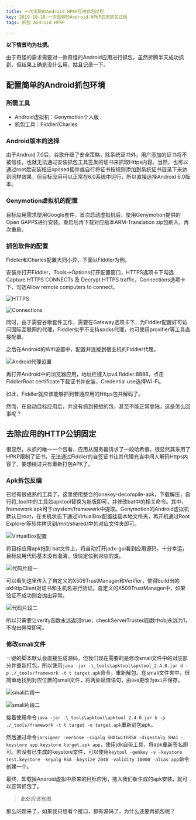 ```yaml
---
title: 一次无聊的Android HPKP应用抓包过程
key: 2019-10-18-一次无聊的Android-HPKP应用抓包过程
tags: 抓包 Android HPKP

---
```


**以下情景均为杜撰。**

由于奇怪的需求需要对一款奇怪的Android应用进行抓包，虽然折腾半天成功抓到，但结果上确是没什么用，姑且记录一下。

<!--more-->

## 配置简单的Android抓包环境

### 所需工具

* Android虚拟机：Genymotion个人版
* 抓包工具：Fiddler/Charles

### Android版本的选择

由于Android 7.0后，谷歌升级了安全策略，除系统证书外，用户添加的证书将不被信任，也就无法通过安装抓包工具签发的证书来抓取Https内容。当然，也可以通过root后安装相应xposed插件或自行将证书按规则添加到系统证书目录下来达到同样效果，但目标应用可以正常在6.0系统中运行，所以直接选择Android 6.0版本。

### Genymotion虚拟机的配置

目标应用需求使用Google套件，首次启动虚拟机后，使用Genymotion提供的Open GAPPS进行安装。重启后再下载对应版本ARM-Translation zip包刷入，再次重启。

### 抓包软件的配置

Fiddler和Charles配置大同小异，下面以Fiddler为例。

安装并打开Fiddler，Tools->Options打开配置窗口，HTTPS选项卡下勾选Capture HTTPS CONNECTs 及 Decrypt HTTPS traffic，Connections选项卡下，勾选Allow remote computers to connect。

![HTTPS](https://raw.githubusercontent.com/ElnathMojo/ElnathMojo.github.io/master/assets/images/2019-10-18-一次无聊的Android%20HPKP应用抓包过程-Fiddler_HTTPS.png)

![Connections](https://raw.githubusercontent.com/ElnathMojo/ElnathMojo.github.io/master/assets/images/2019-10-18-一次无聊的Android%20HPKP应用抓包过程-Fiddler_connections.png)

同时，由于需要谷歌套件工作，需要在Gateway选项卡下，为Fiddler配置好可访问国际互联网的代理，Fiddler似乎不支持socks代理，也可使用proxifier等工具直接配置。

之后在Android的Wifi设置中，配置并连接到宿主机的Fiddler代理。

![Android代理设置](https://raw.githubusercontent.com/ElnathMojo/ElnathMojo.github.io/master/assets/images/2019-10-18-一次无聊的Android%20HPKP应用抓包过程-android_proxy_setting.png)

再打开Android中的浏览器应用，地址栏键入ipv4.fiddler:8888，点击FiddlerRoot certificate下载证书并安装，Credential use选择Wi-Fi。

如此，Fiddler就应该能够抓到普通应用的Https包并解码了。

然而，在启动目标应用后，并没有抓到预想的包，甚至不能正常登陆，这是怎么回事呢？

## 去除应用的HTTP公钥固定

很显然，从抓的唯一一个包看，应用从服务器请求了一段哈希值，很显然其采用了HPKP限制了证书，无法通过Fiddler的自签证书让其代理充当中间人解码Https内容了，要想绕过只有重新打包APK了。

### Apk拆包反编

已经有很成熟的工具了，这里使用整合的onekey-decompile-apk，下载解压，自行将_tool中的工具如apktool替换为新版即可，并修改bat中的相关命令。其中，framework.apk可于/system/framework中提取。Genymotion的Android虚拟机默认已root，在关机状态下通过VirtualBox配置挂载本地文件夹，再开机通过Root Explorer等软件拷贝到/mnt/shared/中的对应文件夹即可。

![VirtualBox配置](https://raw.githubusercontent.com/ElnathMojo/ElnathMojo.github.io/master/assets/images/2019-10-18-一次无聊的Android%20HPKP应用抓包过程-virtualbox.png)

将目标应用apk拖到.bat文件上，将自动打开jadx-gui看到应用源码。十分幸运，目标应用代码基本没有混淆，很快定位到对应的类。

![代码片段一](https://raw.githubusercontent.com/ElnathMojo/ElnathMojo.github.io/master/assets/images/2019-10-18-一次无聊的Android%20HPKP应用抓包过程-code1.png)

可以看到这里传入了自定义的X509TrustManager和Verifier，使得build出的okHttpClient对证书和主机名进行验证。自定义的X509TrustManager中，如果验证不成功则会抛出异常。

![代码片段二](https://raw.githubusercontent.com/ElnathMojo/ElnathMojo.github.io/master/assets/images/2019-10-18-一次无聊的Android%20HPKP应用抓包过程-code2.png)

所以只需要让verify函数永远返回true，checkServerTrusted函数中obj永远为1，不抛出异常即可。

### 修改smali文件

一键的脚本默认会直接生成源码，但我们现在需要的是修改smali文件中的对应部分并重新打包，所以使用`java -jar .\_tools\apktool\apktool_2.4.0.jar d -p ./_tools/framework -t t target.apk`命令，重新解包。在smali文件夹中，很简单地找到对应位置的smali文件，将两处赋值语句，由`0x0`更改为`0x1`并保存。

![smali片段一](https://raw.githubusercontent.com/ElnathMojo/ElnathMojo.github.io/master/assets/images/2019-10-18-一次无聊的Android%20HPKP应用抓包过程-smali1.png)

![smali片段二](https://raw.githubusercontent.com/ElnathMojo/ElnathMojo.github.io/master/assets/images/2019-10-18-一次无聊的Android%20HPKP应用抓包过程-smali2.png)

接着使用命令`java -jar .\_tools\apktool\apktool_2.4.0.jar b -p ./_tools/framework -t t target -o target.apk`重新封包apk。

然后通过命令`jarsigner -verbose -sigalg SHA1withRSA -digestalg SHA1 -keystore app.keystore target.apk app`，使用jdk自带工具，将apk重新签名即可。若没有已生成的keystore文件，可以使用`keytool -genkey -v -keystore test.keystore -keyalg RSA -keysize 2048 -validity 10000 -alias app`命令创建一个。

最终，卸载掉Android虚拟中原来的目标应用，拖入我们新生成的apk安装，就可以正常抓包了。

> 此处应该有图

那么问题来了，如果我只想看个接口，都有源码了，为什么还要再抓包呢？
